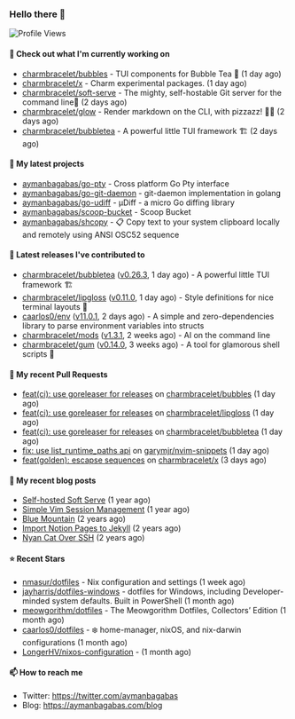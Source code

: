 ### Hello there 👋

![Profile Views](https://komarev.com/ghpvc/?username=aymanbagabas&label=PROFILE+VIEWS)

#### 👷 Check out what I'm currently working on

- [charmbracelet/bubbles](https://github.com/charmbracelet/bubbles) - TUI components for Bubble Tea 🫧 (1 day ago)
- [charmbracelet/x](https://github.com/charmbracelet/x) - Charm experimental packages. (1 day ago)
- [charmbracelet/soft-serve](https://github.com/charmbracelet/soft-serve) - The mighty, self-hostable Git server for the command line🍦 (2 days ago)
- [charmbracelet/glow](https://github.com/charmbracelet/glow) - Render markdown on the CLI, with pizzazz! 💅🏻 (2 days ago)
- [charmbracelet/bubbletea](https://github.com/charmbracelet/bubbletea) - A powerful little TUI framework 🏗 (2 days ago)

#### 🌱 My latest projects

- [aymanbagabas/go-pty](https://github.com/aymanbagabas/go-pty) - Cross platform Go Pty interface
- [aymanbagabas/go-git-daemon](https://github.com/aymanbagabas/go-git-daemon) - git-daemon implementation in golang
- [aymanbagabas/go-udiff](https://github.com/aymanbagabas/go-udiff) - µDiff - a micro Go diffing library
- [aymanbagabas/scoop-bucket](https://github.com/aymanbagabas/scoop-bucket) - Scoop Bucket
- [aymanbagabas/shcopy](https://github.com/aymanbagabas/shcopy) - 📋 Copy text to your system clipboard locally and remotely using ANSI OSC52 sequence

#### 🔭 Latest releases I've contributed to

- [charmbracelet/bubbletea](https://github.com/charmbracelet/bubbletea) ([v0.26.3](https://github.com/charmbracelet/bubbletea/releases/tag/v0.26.3), 1 day ago) - A powerful little TUI framework 🏗
- [charmbracelet/lipgloss](https://github.com/charmbracelet/lipgloss) ([v0.11.0](https://github.com/charmbracelet/lipgloss/releases/tag/v0.11.0), 1 day ago) - Style definitions for nice terminal layouts 👄
- [caarlos0/env](https://github.com/caarlos0/env) ([v11.0.1](https://github.com/caarlos0/env/releases/tag/v11.0.1), 2 days ago) - A simple and zero-dependencies library to parse environment variables into structs
- [charmbracelet/mods](https://github.com/charmbracelet/mods) ([v1.3.1](https://github.com/charmbracelet/mods/releases/tag/v1.3.1), 2 weeks ago) - AI on the command line
- [charmbracelet/gum](https://github.com/charmbracelet/gum) ([v0.14.0](https://github.com/charmbracelet/gum/releases/tag/v0.14.0), 3 weeks ago) - A tool for glamorous shell scripts 🎀

#### 🔨 My recent Pull Requests

- [feat(ci): use goreleaser for releases](https://github.com/charmbracelet/bubbles/pull/526) on [charmbracelet/bubbles](https://github.com/charmbracelet/bubbles) (1 day ago)
- [feat(ci): use goreleaser for releases](https://github.com/charmbracelet/lipgloss/pull/301) on [charmbracelet/lipgloss](https://github.com/charmbracelet/lipgloss) (1 day ago)
- [feat(ci): use goreleaser for releases](https://github.com/charmbracelet/bubbletea/pull/1023) on [charmbracelet/bubbletea](https://github.com/charmbracelet/bubbletea) (1 day ago)
- [fix: use list_runtime_paths api](https://github.com/garymjr/nvim-snippets/pull/19) on [garymjr/nvim-snippets](https://github.com/garymjr/nvim-snippets) (1 day ago)
- [feat(golden): escapse sequences](https://github.com/charmbracelet/x/pull/85) on [charmbracelet/x](https://github.com/charmbracelet/x) (3 days ago)

#### 📜 My recent blog posts

- [Self-hosted Soft Serve](https://aymanbagabas.com/blog/2023/04/28/self-hosted-soft-serve.html) (1 year ago)
- [Simple Vim Session Management](https://aymanbagabas.com/blog/2023/04/13/simple-vim-session-management.html) (1 year ago)
- [Blue Mountain](https://aymanbagabas.com/blog/2022/06/02/blue-mountain.html) (2 years ago)
- [Import Notion Pages to Jekyll](https://aymanbagabas.com/blog/2022/03/29/import-notion-pages-to-jekyll.html) (2 years ago)
- [Nyan Cat Over SSH](https://aymanbagabas.com/blog/2022/03/25/nyan-cat-over-ssh.html) (2 years ago)

#### ⭐ Recent Stars

- [nmasur/dotfiles](https://github.com/nmasur/dotfiles) - Nix configuration and settings (1 week ago)
- [jayharris/dotfiles-windows](https://github.com/jayharris/dotfiles-windows) - dotfiles for Windows, including Developer-minded system defaults. Built in PowerShell (1 month ago)
- [meowgorithm/dotfiles](https://github.com/meowgorithm/dotfiles) - The Meowgorithm Dotfiles, Collectors’ Edition (1 month ago)
- [caarlos0/dotfiles](https://github.com/caarlos0/dotfiles) - ❄️ home-manager, nixOS, and nix-darwin configurations (1 month ago)
- [LongerHV/nixos-configuration](https://github.com/LongerHV/nixos-configuration) -  (1 month ago)

#### 📫 How to reach me

- Twitter: https://twitter.com/aymanbagabas
- Blog: https://aymanbagabas.com/blog
